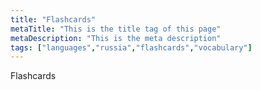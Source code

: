 ```yaml
---
title: "Flashcards"
metaTitle: "This is the title tag of this page"
metaDescription: "This is the meta description"
tags: ["languages","russia","flashcards","vocabulary"]
---
```


Flashcards